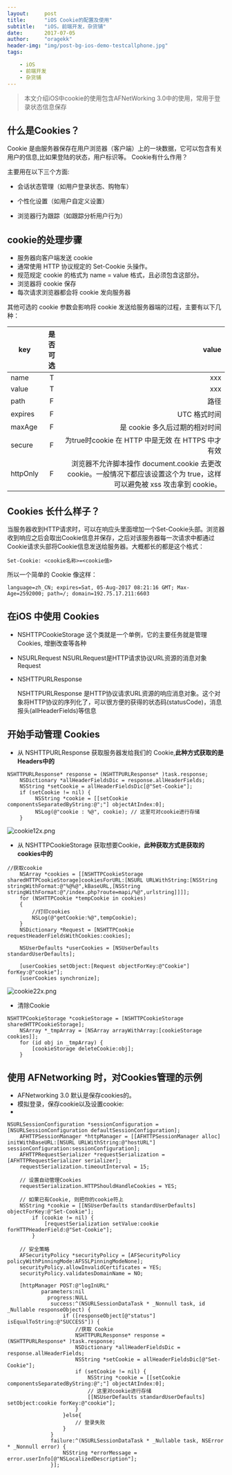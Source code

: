 ```yaml
---
layout:     post
title:      "iOS Cookie的配置及使用"
subtitle:   "iOS，前端开发，杂货铺"
date:       2017-07-05
author:     "oragekk"
header-img: "img/post-bg-ios-demo-testcallphone.jpg"
tags:

    - iOS
    - 前端开发
    - 杂货铺 
---
```

> 本文介绍iOS中cookie的使用包含AFNetWorking 3.0中的使用，常用于登录状态信息保存


## 什么是Cookies？
Cookie 是由服务器保存在用户浏览器（客户端）上的一块数据，它可以包含有关用户的信息,比如果登陆的状态，用户标识等。
Cookie有什么作用？

主要用在以下三个方面:

* 会话状态管理（如用户登录状态、购物车）

* 个性化设置（如用户自定义设置）

* 浏览器行为跟踪（如跟踪分析用户行为）

## cookie的处理步骤
* 服务器向客户端发送 cookie
 * 通常使用 HTTP 协议规定的 Set-Cookie 头操作。
 * 规范规定 cookie 的格式为 name = value 格式，且必须包含这部分。
* 浏览器将 cookie 保存
* 每次请求浏览器都会将 cookie 发向服务器

其他可选的 cookie 参数会影响将 cookie 发送给服务器端的过程，主要有以下几种：

key|是否可选|value|
-------|:-----------:|----:
name|T|xxx
value|T|xxx
path |F|路径
expires |F|UTC 格式时间
maxAge |F|是 cookie 多久后过期的相对时间
secure |F|为true时cookie 在 HTTP 中是无效 在 HTTPS 中才有效
httpOnly|F|浏览器不允许脚本操作 document.cookie 去更改 cookie。一般情况下都应该设置这个为 true，这样可以避免被 xss 攻击拿到 cookie。

## Cookies 长什么样子？
当服务器收到HTTP请求时，可以在响应头里面增加一个Set-Cookie头部。浏览器收到响应之后会取出Cookie信息并保存，之后对该服务器每一次请求中都通过Cookie请求头部将Cookie信息发送给服务器。大概都长的都是这个格式：

``Set-Cookie: <cookie名称>=<cookie值>``

所以一个简单的 Cookie 像这样：

``language=zh_CN; expires=Sat, 05-Aug-2017 08:21:16 GMT; Max-Age=2592000; path=/; domain=192.75.17.211:6603``



## 在iOS 中使用 Cookies

* NSHTTPCookieStorage 这个类就是一个单例，它的主要任务就是管理 Cookies, 增删改查等各种
* NSURLRequest NSURLRequest是HTTP请求协议URL资源的消息对象Request
* NSHTTPURLResponse 

	NSHTTPURLResponse 是HTTP协议请求URL资源的响应消息对象。这个对象将HTTP协议的序列化了，可以很方便的获得的状态码(statusCode)，消息报头(allHeaderFields)等信息
	
	
## 开始手动管理 Cookies
* 从 NSHTTPURLResponse 获取服务器发给我们的 Cookie,**此种方式获取的是Headers中的**

```objc
NSHTTPURLResponse* response = (NSHTTPURLResponse* )task.response;
    NSDictionary *allHeaderFieldsDic = response.allHeaderFields;
    NSString *setCookie = allHeaderFieldsDic[@"Set-Cookie"];
    if (setCookie != nil) {
         NSString *cookie = [[setCookie componentsSeparatedByString:@";"] objectAtIndex:0];
         NSLog(@"cookie : %@", cookie); // 这里可对cookie进行存储
    }
```
![cookie12x.png](https://storage1.cuntuku.com/2017/07/06/cookie12x.png)


* 从 NSHTTPCookieStorage 获取想要Cookie，**此种获取方式是获取的cookies中的**

```objc
//获取cookie
    NSArray *cookies = [[NSHTTPCookieStorage sharedHTTPCookieStorage]cookiesForURL:[NSURL URLWithString:[NSString stringWithFormat:@"%@%@",kBaseURL,[NSString stringWithFormat:@"/index.php?route=mapi/%@",urlstring]]]];
    for (NSHTTPCookie *tempCookie in cookies)
    {
        //打印cookies
        NSLog(@"getCookie:%@",tempCookie);
    }
    NSDictionary *Request = [NSHTTPCookie requestHeaderFieldsWithCookies:cookies];
    
    NSUserDefaults *userCookies = [NSUserDefaults standardUserDefaults];
    
    [userCookies setObject:[Request objectForKey:@"Cookie"] forKey:@"cookie"];
    [userCookies synchronize];
```
![cookie22x.png](https://storage2.cuntuku.com/2017/07/06/cookie22x.png)

* 清除Cookie

```objc
NSHTTPCookieStorage *cookieStorage = [NSHTTPCookieStorage sharedHTTPCookieStorage];
    NSArray *_tmpArray = [NSArray arrayWithArray:[cookieStorage cookies]];
    for (id obj in _tmpArray) {
        [cookieStorage deleteCookie:obj];
    }
```


## 使用 AFNetworking 时，对Cookies管理的示例

* AFNetworking 3.0 默认是保存cookies的。
* 模拟登录，保存cookie以及设置cookie:
* 
```objc
NSURLSessionConfiguration *sessionConfiguration = [NSURLSessionConfiguration defaultSessionConfiguration];
    AFHTTPSessionManager *httpManager = [[AFHTTPSessionManager alloc] initWithBaseURL:[NSURL URLWithString:@"hostURL"] sessionConfiguration:sessionConfiguration];
    AFHTTPRequestSerializer *requestSerialization = [AFHTTPRequestSerializer serializer];
    requestSerialization.timeoutInterval = 15;

    // 设置自动管理Cookies
    requestSerialization.HTTPShouldHandleCookies = YES;

    // 如果已有Cookie, 则把你的cookie符上
    NSString *cookie = [[NSUserDefaults standardUserDefaults] objectForKey:@"Set-Cookie"];
        if (cookie != nil) {
            [requestSerialization setValue:cookie forHTTPHeaderField:@"Set-Cookie"];
        }

    // 安全策略
    AFSecurityPolicy *securityPolicy = [AFSecurityPolicy policyWithPinningMode:AFSSLPinningModeNone];
    securityPolicy.allowInvalidCertificates = YES;
    securityPolicy.validatesDomainName = NO;

    [httpManager POST:@"logInURL"
           parameters:nil
             progress:NULL
              success:^(NSURLSessionDataTask * _Nonnull task, id  _Nullable responseObject) {
                  if ([responseObject[@"status"] isEqualToString:@"SUCCESS"]) {
                      //获取 Cookie
                      NSHTTPURLResponse* response = (NSHTTPURLResponse* )task.response;
                      NSDictionary *allHeaderFieldsDic = response.allHeaderFields;
                      NSString *setCookie = allHeaderFieldsDic[@"Set-Cookie"];
                      if (setCookie != nil) {
                          NSString *cookie = [[setCookie componentsSeparatedByString:@";"] objectAtIndex:0];
                          // 这里对cookie进行存储
                          [[NSUserDefaults standardUserDefaults] setObject:cookie forKey:@"cookie"];
                      }
                  }else{
                      // 登录失败
                  }
              }
              failure:^(NSURLSessionDataTask * _Nullable task, NSError * _Nonnull error) {
                  NSString *errorMessage = error.userInfo[@"NSLocalizedDescription"];
              }];
 ```
 